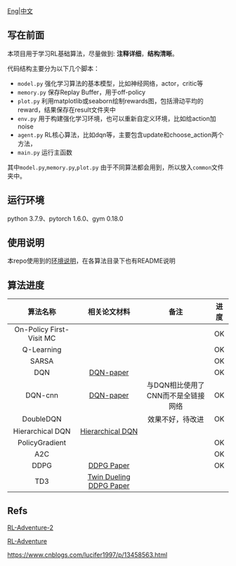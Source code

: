 
[Eng]()|[中文]()

## 写在前面

本项目用于学习RL基础算法，尽量做到: **注释详细**，**结构清晰**。

代码结构主要分为以下几个脚本：

* ```model.py``` 强化学习算法的基本模型，比如神经网络，actor，critic等
* ```memory.py``` 保存Replay Buffer，用于off-policy
* ```plot.py``` 利用matplotlib或seaborn绘制rewards图，包括滑动平均的reward，结果保存在result文件夹中
* ```env.py``` 用于构建强化学习环境，也可以重新自定义环境，比如给action加noise
* ```agent.py``` RL核心算法，比如dqn等，主要包含update和choose_action两个方法，
* ```main.py``` 运行主函数

其中```model.py```,```memory.py```,```plot.py``` 由于不同算法都会用到，所以放入```common```文件夹中。

## 运行环境

python 3.7.9、pytorch 1.6.0、gym 0.18.0
## 使用说明

本repo使用到的[环境说明](https://github.com/JohnJim0816/reinforcement-learning-tutorials/blob/master/env_info.md)，在各算法目录下也有README说明

## 算法进度

|         算法名称         |                        相关论文材料                         |                备注                | 进度 |
| :----------------------: | :---------------------------------------------------------: | :--------------------------------: | :--: |
| On-Policy First-Visit MC |                                                             |                                    |  OK  |
|        Q-Learning        |                                                             |                                    |  OK  |
|          SARSA           |                                                             |                                    |  OK  |
|           DQN            | [DQN-paper](https://www.cs.toronto.edu/~vmnih/docs/dqn.pdf) |                                    |  OK  |
|         DQN-cnn          | [DQN-paper](https://www.cs.toronto.edu/~vmnih/docs/dqn.pdf) | 与DQN相比使用了CNN而不是全链接网络 |  OK  |
|        DoubleDQN         |                                                             |          效果不好，待改进          |  OK  |
|     Hierarchical DQN     |    [Hierarchical DQN](https://arxiv.org/abs/1604.06057)     |                                    |      |
|      PolicyGradient      |                                                             |                                    |  OK  |
|           A2C            |                                                             |                                    |  OK  |
|           DDPG           |       [DDPG Paper](https://arxiv.org/abs/1509.02971)        |                                    |  OK  |
|           TD3            | [Twin Dueling DDPG Paper](https://arxiv.org/abs/1802.09477) |                                    |      |


## Refs


[RL-Adventure-2](https://github.com/higgsfield/RL-Adventure-2)

[RL-Adventure](https://github.com/higgsfield/RL-Adventure)

https://www.cnblogs.com/lucifer1997/p/13458563.html
